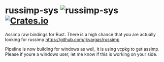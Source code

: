 # russimp-sys ![russimp-sys](https://github.com/jkvargas/russimp-sys/workflows/russimp-sys/badge.svg?branch=main) [![Crates.io](https://img.shields.io/crates/v/russimp-sys.svg)](https://crates.io/crates/russimp-sys)

Assimp raw bindings for Rust. 
There is a high chance that you are actually looking for russimp https://github.com/jkvargas/russimp

Pipeline is now building for windows as well, it is using vcpkg to get assimp.
Please if youre a windows user, let me know if this is working on your side.



